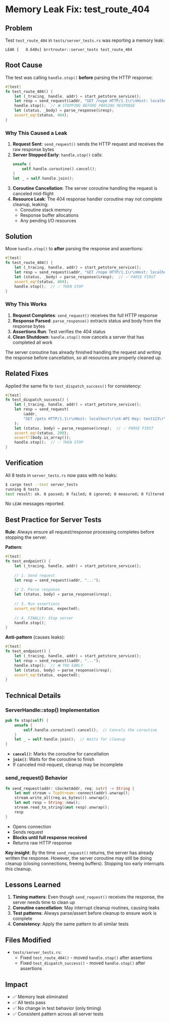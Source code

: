 # Memory Leak Fix: test_route_404

## Problem

Test `test_route_404` in `tests/server_tests.rs` was reporting a memory leak:

```
LEAK [   0.640s] brrtrouter::server_tests test_route_404
```

## Root Cause

The test was calling `handle.stop()` **before** parsing the HTTP response:

```rust
#[test]
fn test_route_404() {
    let (_tracing, handle, addr) = start_petstore_service();
    let resp = send_request(&addr, "GET /nope HTTP/1.1\r\nHost: localhost\r\n\r\n");
    handle.stop();  // ❌ STOPPING BEFORE PARSING RESPONSE
    let (status, _body) = parse_response(&resp);
    assert_eq!(status, 404);
}
```

### Why This Caused a Leak

1. **Request Sent**: `send_request()` sends the HTTP request and receives the raw response bytes
2. **Server Stopped Early**: `handle.stop()` calls:
   ```rust
   unsafe {
       self.handle.coroutine().cancel();
   }
   let _ = self.handle.join();
   ```
3. **Coroutine Cancellation**: The server coroutine handling the request is canceled mid-flight
4. **Resource Leak**: The 404 response handler coroutine may not complete cleanup, leaking:
   - Coroutine stack memory
   - Response buffer allocations
   - Any pending I/O resources

## Solution

Move `handle.stop()` to **after** parsing the response and assertions:

```rust
#[test]
fn test_route_404() {
    let (_tracing, handle, addr) = start_petstore_service();
    let resp = send_request(&addr, "GET /nope HTTP/1.1\r\nHost: localhost\r\n\r\n");
    let (status, _body) = parse_response(&resp);  // ✅ PARSE FIRST
    assert_eq!(status, 404);
    handle.stop();  // ✅ THEN STOP
}
```

### Why This Works

1. **Request Completes**: `send_request()` receives the full HTTP response
2. **Response Parsed**: `parse_response()` extracts status and body from the response bytes
3. **Assertions Run**: Test verifies the 404 status
4. **Clean Shutdown**: `handle.stop()` now cancels a server that has completed all work

The server coroutine has already finished handling the request and writing the response before cancellation, so all resources are properly cleaned up.

## Related Fixes

Applied the same fix to `test_dispatch_success()` for consistency:

```rust
#[test]
fn test_dispatch_success() {
    let (_tracing, handle, addr) = start_petstore_service();
    let resp = send_request(
        &addr,
        "GET /pets HTTP/1.1\r\nHost: localhost\r\nX-API-Key: test123\r\n\r\n",
    );
    let (status, body) = parse_response(&resp);  // ✅ PARSE FIRST
    assert_eq!(status, 200);
    assert!(body.is_array());
    handle.stop();  // ✅ THEN STOP
}
```

## Verification

All 8 tests in `server_tests.rs` now pass with no leaks:

```bash
$ cargo test --test server_tests
running 8 tests
test result: ok. 8 passed; 0 failed; 0 ignored; 0 measured; 0 filtered out
```

No `LEAK` messages reported.

## Best Practice for Server Tests

**Rule**: Always ensure all request/response processing completes before stopping the server.

**Pattern**:
```rust
#[test]
fn test_endpoint() {
    let (_tracing, handle, addr) = start_petstore_service();
    
    // 1. Send request
    let resp = send_request(&addr, "...");
    
    // 2. Parse response
    let (status, body) = parse_response(&resp);
    
    // 3. Run assertions
    assert_eq!(status, expected);
    
    // 4. FINALLY: Stop server
    handle.stop();
}
```

**Anti-pattern** (causes leaks):
```rust
#[test]
fn test_endpoint() {
    let (_tracing, handle, addr) = start_petstore_service();
    let resp = send_request(&addr, "...");
    handle.stop();  // ❌ TOO EARLY
    let (status, body) = parse_response(&resp);
    assert_eq!(status, expected);
}
```

## Technical Details

### ServerHandle::stop() Implementation

```rust
pub fn stop(self) {
    unsafe {
        self.handle.coroutine().cancel();  // Cancels the coroutine
    }
    let _ = self.handle.join();  // Waits for cleanup
}
```

- **`cancel()`**: Marks the coroutine for cancellation
- **`join()`**: Waits for the coroutine to finish
- If canceled mid-request, cleanup may be incomplete

### send_request() Behavior

```rust
fn send_request(addr: &SocketAddr, req: &str) -> String {
    let mut stream = TcpStream::connect(addr).unwrap();
    stream.write_all(req.as_bytes()).unwrap();
    let mut resp = String::new();
    stream.read_to_string(&mut resp).unwrap();
    resp
}
```

- Opens connection
- Sends request
- **Blocks until full response received**
- Returns raw HTTP response

**Key insight**: By the time `send_request()` returns, the server has already written the response. However, the server coroutine may still be doing cleanup (closing connections, freeing buffers). Stopping too early interrupts this cleanup.

## Lessons Learned

1. **Timing matters**: Even though `send_request()` receives the response, the server needs time to clean up
2. **Coroutine cancellation**: May interrupt cleanup routines, causing leaks
3. **Test patterns**: Always parse/assert before cleanup to ensure work is complete
4. **Consistency**: Apply the same pattern to all similar tests

## Files Modified

- `tests/server_tests.rs`:
  - Fixed `test_route_404()` - moved `handle.stop()` after assertions
  - Fixed `test_dispatch_success()` - moved `handle.stop()` after assertions

## Impact

- ✅ Memory leak eliminated
- ✅ All tests pass
- ✅ No change in test behavior (only timing)
- ✅ Consistent pattern across all server tests

